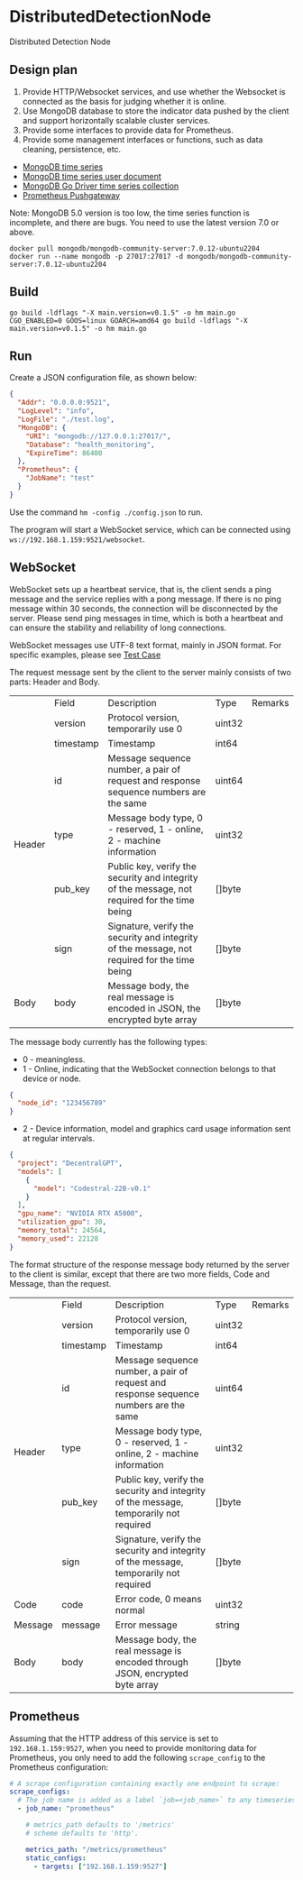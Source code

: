 # DistributedDetectionNode

Distributed Detection Node

## Design plan

1. Provide HTTP/Websocket services, and use whether the Websocket is connected as the basis for judging whether it is online.
2. Use MongoDB database to store the indicator data pushed by the client and support horizontally scalable cluster services.
3. Provide some interfaces to provide data for Prometheus.
4. Provide some management interfaces or functions, such as data cleaning, persistence, etc.

- [MongoDB time series](https://www.mongodb.com/zh-cn/products/capabilities/time-series)
- [MongoDB time series user document](https://www.mongodb.com/zh-cn/docs/manual/core/timeseries-collections/)
- [MongoDB Go Driver time series collection](https://www.mongodb.com/zh-cn/docs/drivers/go/current/fundamentals/time-series/)
- [Prometheus Pushgateway](https://github.com/prometheus/pushgateway)

Note: MongoDB 5.0 version is too low, the time series function is incomplete, and there are bugs. You need to use the latest version 7.0 or above.

```shell
docker pull mongodb/mongodb-community-server:7.0.12-ubuntu2204
docker run --name mongodb -p 27017:27017 -d mongodb/mongodb-community-server:7.0.12-ubuntu2204
```

## Build

```shell
go build -ldflags "-X main.version=v0.1.5" -o hm main.go
CGO_ENABLED=0 GOOS=linux GOARCH=amd64 go build -ldflags "-X main.version=v0.1.5" -o hm main.go
```

## Run

Create a JSON configuration file, as shown below:

```json
{
  "Addr": "0.0.0.0:9521",
  "LogLevel": "info",
  "LogFile": "./test.log",
  "MongoDB": {
    "URI": "mongodb://127.0.0.1:27017/",
    "Database": "health_monitoring",
    "ExpireTime": 86400
  },
  "Prometheus": {
    "JobName": "test"
  }
}
```

Use the command `hm -config ./config.json` to run.

The program will start a WebSocket service, which can be connected using `ws://192.168.1.159:9521/websocket`.

## WebSocket

WebSocket sets up a heartbeat service, that is, the client sends a ping message and the service replies with a pong message.
If there is no ping message within 30 seconds, the connection will be disconnected by the server.
Please send ping messages in time, which is both a heartbeat and can ensure the stability and reliability of long connections.

WebSocket messages use UTF-8 text format, mainly in JSON format. For specific examples, please see [Test Case](./ws/ws_test.go)

The request message sent by the client to the server mainly consists of two parts: Header and Body.

<table>
  <tr>
    <td></td>
    <td>Field</td>
    <td>Description</td>
    <td>Type</td>
    <td>Remarks</td>
  </tr>
  <tr>
    <td rowspan="6">Header</td>
    <td>version</td>
    <td>Protocol version, temporarily use 0</td>
    <td>uint32</td>
    <td></td>
  </tr>
  <tr>
    <td>timestamp</td>
    <td>Timestamp</td>
    <td>int64</td>
    <td></td>
  </tr>
  <tr>
    <td>id</td>
    <td>Message sequence number, a pair of request and response sequence numbers are the same</td>
    <td>uint64</td>
    <td></td>
  </tr>
  <tr>
    <td>type</td>
    <td>Message body type, 0 - reserved, 1 - online, 2 - machine information</td>
    <td>uint32</td>
    <td></td>
  </tr>
  <tr>
    <td>pub_key</td>
    <td>Public key, verify the security and integrity of the message, not required for the time being</td>
    <td>[]byte</td>
    <td></td>
  </tr>
  <tr>
    <td>sign</td>
    <td>Signature, verify the security and integrity of the message, not required for the time being</td>
    <td>[]byte</td>
    <td></td>
  </tr>
  <tr>
    <td>Body</td>
    <td>body</td>
    <td>Message body, the real message is encoded in JSON, the encrypted byte array</td>
    <td>[]byte</td>
    <td></td>
  </tr>
</table>

The message body currently has the following types:
- 0 - meaningless.
- 1 - Online, indicating that the WebSocket connection belongs to that device or node.
```json
{
  "node_id": "123456789"
}
```
- 2 - Device information, model and graphics card usage information sent at regular intervals.
```json
{
  "project": "DecentralGPT",
  "models": [
    {
      "model": "Codestral-22B-v0.1"
    }
  ],
  "gpu_name": "NVIDIA RTX A5000",
  "utilization_gpu": 30,
  "memory_total": 24564,
  "memory_used": 22128
}
```

The format structure of the response message body returned by the server to the client is similar, except that there are two more fields, Code and Message, than the request.

<table>
  <tr>
    <td></td>
    <td>Field</td>
    <td>Description</td>
    <td>Type</td>
    <td>Remarks</td>
  </tr>
  <tr>
    <td rowspan="6">Header</td>
    <td>version</td>
    <td>Protocol version, temporarily use 0</td>
    <td>uint32</td>
    <td></td>
  </tr>
  <tr>
    <td>timestamp</td>
    <td>Timestamp</td>
    <td>int64</td>
    <td></td>
  </tr>
  <tr>
    <td>id</td>
    <td>Message sequence number, a pair of request and response sequence numbers are the same</td>
    <td>uint64</td>
    <td></td>
  </tr>
  <tr>
    <td>type</td>
    <td>Message body type, 0 - reserved, 1 - online, 2 - machine information</td>
    <td>uint32</td>
    <td></td>
  </tr>
  <tr>
    <td>pub_key</td>
    <td>Public key, verify the security and integrity of the message, temporarily not required</td>
    <td>[]byte</td>
    <td></td>
  </tr>
  <tr>
    <td>sign</td>
    <td>Signature, verify the security and integrity of the message, temporarily not required</td>
    <td>[]byte</td>
    <td></td>
  </tr>
  <tr>
    <td>Code</td>
    <td>code</td>
    <td>Error code, 0 means normal</td>
    <td>uint32</td>
    <td></td>
  </tr>
  <tr>
    <td>Message</td>
    <td>message</td>
    <td>Error message</td>
    <td>string</td>
    <td></td>
  </tr>
  <tr>
    <td>Body</td>
    <td>body</td>
    <td>Message body, the real message is encoded through JSON, encrypted byte array</td>
    <td>[]byte</td>
    <td></td>
  </tr>
</table>

## Prometheus

Assuming that the HTTP address of this service is set to `192.168.1.159:9527`, when you need to provide monitoring data for Prometheus, you only need to add the following `scrape_config` to the Prometheus configuration:

```yaml
# A scrape configuration containing exactly one endpoint to scrape:
scrape_configs:
  # The job name is added as a label `job=<job_name>` to any timeseries scraped from this config.
  - job_name: "prometheus"

    # metrics_path defaults to '/metrics'
    # scheme defaults to 'http'.

    metrics_path: "/metrics/prometheus"
    static_configs:
      - targets: ["192.168.1.159:9527"]
```
